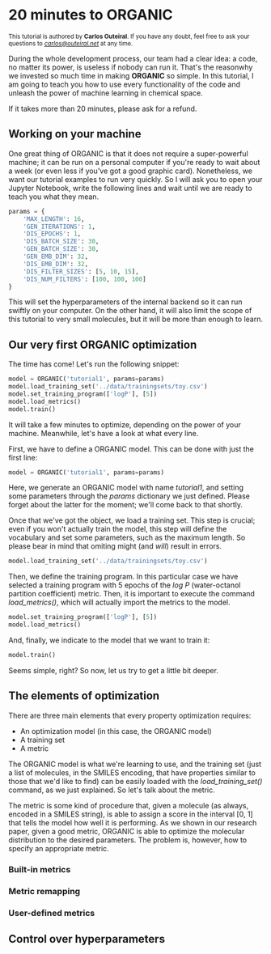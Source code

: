 # 20 minutes to ORGANIC

<sup>This tutorial is authored by __Carlos Outeiral__. If you have any doubt, feel free to ask your questions to *carlos@outeiral.net* at any time.</sup>

During the whole development process, our team had a clear idea: a code, no matter its power, is useless if nobody can run it. That's the reasonwhy we invested so much time in making **ORGANIC** so simple. In this tutorial, I am going to teach you how to use every functionality of the code and unleash the power of machine learning in chemical space.

If it takes more than 20 minutes, please ask for a refund.

## Working on your machine

One great thing of ORGANIC is that it does not require a super-powerful machine; it can be run on a personal computer if you're ready to wait about a week (or even less if you've got a good graphic card). Nonetheless, we want our tutorial examples to run very quickly. So I will ask you to open your Jupyter Notebook, write the following lines and wait until we are ready to teach you what they mean.

```python
params = {
    'MAX_LENGTH': 16,
    'GEN_ITERATIONS': 1,
    'DIS_EPOCHS': 1,
    'DIS_BATCH_SIZE': 30,
    'GEN_BATCH_SIZE': 30,
    'GEN_EMB_DIM': 32,
    'DIS_EMB_DIM': 32,
    'DIS_FILTER_SIZES': [5, 10, 15],
    'DIS_NUM_FILTERS': [100, 100, 100]
}
```

This will set the hyperparameters of the internal backend so it can run swiftly on your computer. On the other hand, it will also limit the scope of this tutorial to very small molecules, but it will be more than enough to learn.

## Our very first ORGANIC optimization

The time has come! Let's run the following snippet:

```python
model = ORGANIC('tutorial1', params=params)                            
model.load_training_set('../data/trainingsets/toy.csv') 
model.set_training_program(['logP'], [5])               
model.load_metrics()                         
model.train()                               
```

It will take a few minutes to optimize, depending on the power of your machine. Meanwhile, let's have a look at what every line.

First, we have to define a ORGANIC model. This can be done with just the first line:

```python
model = ORGANIC('tutorial1', params=params)
```

Here, we generate an ORGANIC model with name *tutorial1*, and setting some parameters through the *params* dictionary we just defined. Please forget about the latter for the moment; we'll come back to that shortly.

Once that we've got the object, we load a training set. This step is crucial; even if you won't actually train the model, this step will define the vocabulary and set some parameters, such as the maximum length. So please bear in mind that omiting might (and *will*) result in errors.

```python
model.load_training_set('../data/trainingsets/toy.csv')
```

Then, we define the training program. In this particular case we have selected a training program with 5 epochs of the *log P* (water-octanol partition coefficient) metric. Then, it is important to execute the command *load_metrics()*, which will actually import the metrics to the model.

```python
model.set_training_program(['logP'], [5])
model.load_metrics()
```

And, finally, we indicate to the model that we want to train it:

```python
model.train()
```

Seems simple, right? So now, let us try to get a little bit deeper.

## The elements of optimization

There are three main elements that every property optimization requires:

* An optimization model (in this case, the ORGANIC model)
* A training set
* A metric

The ORGANIC model is what we're learning to use, and the training set (just a list of molecules, in the SMILES encoding, that have properties similar to those that we'd like to find) can be easily loaded with the *load_training_set()* command, as we just explained. So let's talk about the metric.

The metric is some kind of procedure that, given a molecule (as always, encoded in a SMILES string), is able to assign a score in the interval [0, 1] that tells the model how well it is performing. As we shown in our research paper, given a good metric, ORGANIC is able to optimize the molecular distribution to the desired parameters. The problem is, however, how to specify an appropriate metric.

### Built-in metrics



### Metric remapping

### User-defined metrics

## Control over hyperparameters
